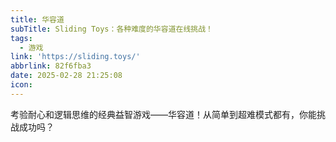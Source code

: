 ```yaml
---
title: 华容道
subTitle: Sliding Toys：各种难度的华容道在线挑战！
tags:
  - 游戏
link: 'https://sliding.toys/'
abbrlink: 82f6fba3
date: 2025-02-28 21:25:08
icon:
---
```


考验耐心和逻辑思维的经典益智游戏——华容道！从简单到超难模式都有，你能挑战成功吗？